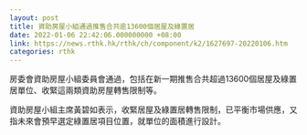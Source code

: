 ```yaml
---
layout: post
title: 資助房屋小組通過推售合共逾13600個居屋及綠置居
date: 2022-01-06 22:42:06.000000000 +08:00
link: https://news.rthk.hk/rthk/ch/component/k2/1627697-20220106.htm
categories: rthk
---
```


房委會資助房屋小組委員會通過，包括在新一期推售合共超過13600個居屋及綠置居單位、收緊這兩類資助房屋轉售限制等。 

資助房屋小組主席黃碧如表示，收緊居屋及綠置居轉售限制，已平衡市場供應，又指未來會預早選定綠置居項目位置，就單位的面積進行設計。
